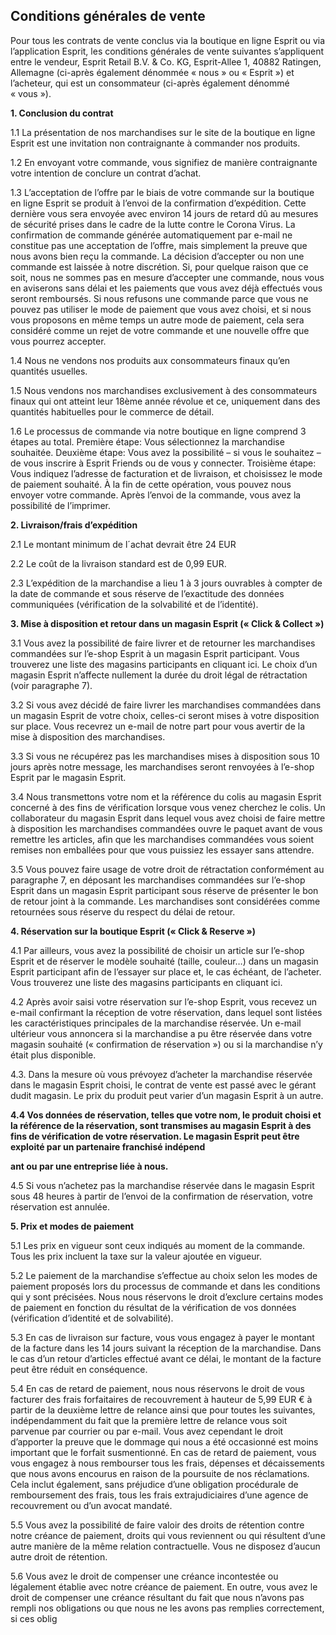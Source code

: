 Conditions générales de vente
-----------------------------

  

Pour tous les contrats de vente conclus via la boutique en ligne Esprit ou via l’application Esprit, les conditions générales de vente suivantes s’appliquent entre le vendeur, Esprit Retail B.V. & Co. KG, Esprit-Allee 1, 40882 Ratingen, Allemagne (ci-après également dénommée « nous » ou « Esprit ») et l’acheteur, qui est un consommateur (ci-après également dénommé « vous »).

  

﻿**1. Conclusion du contrat**

1.1 La présentation de nos marchandises sur le site de la boutique en ligne Esprit est une invitation non contraignante à commander nos produits.

1.2 En envoyant votre commande, vous signifiez de manière contraignante votre intention de conclure un contrat d’achat.

1.3 L’acceptation de l’offre par le biais de votre commande sur la boutique en ligne Esprit se produit à l’envoi de la confirmation d’expédition. Cette dernière vous sera envoyée avec environ 14 jours de retard dû au mesures de sécurité prises dans le cadre de la lutte contre le Corona Virus. La confirmation de commande générée automatiquement par e-mail ne constitue pas une acceptation de l’offre, mais simplement la preuve que nous avons bien reçu la commande. La décision d’accepter ou non une commande est laissée à notre discrétion. Si, pour quelque raison que ce soit, nous ne sommes pas en mesure d’accepter une commande, nous vous en aviserons sans délai et les paiements que vous avez déjà effectués vous seront remboursés. Si nous refusons une commande parce que vous ne pouvez pas utiliser le mode de paiement que vous avez choisi, et si nous vous proposons en même temps un autre mode de paiement, cela sera considéré comme un rejet de votre commande et une nouvelle offre que vous pourrez accepter.

1.4 Nous ne vendons nos produits aux consommateurs finaux qu’en quantités usuelles.

1.5 Nous vendons nos marchandises exclusivement à des consommateurs finaux qui ont atteint leur 18ème année révolue et ce, uniquement dans des quantités habituelles pour le commerce de détail.

1.6 Le processus de commande via notre boutique en ligne comprend 3 étapes au total. Première étape: Vous sélectionnez la marchandise souhaitée. Deuxième étape: Vous avez la possibilité – si vous le souhaitez – de vous inscrire à Esprit Friends ou de vous y connecter. Troisième étape: Vous indiquez l’adresse de facturation et de livraison, et choisissez le mode de paiement souhaité. À la fin de cette opération, vous pouvez nous envoyer votre commande. Après l’envoi de la commande, vous avez la possibilité de l’imprimer.

  

﻿**2. Livraison/frais d’expédition**

2.1 Le montant minimum de l´achat devrait être 24 EUR

2.2 Le coût de la livraison standard est de 0,99 EUR.

2.3 L’expédition de la marchandise a lieu 1 à 3 jours ouvrables à compter de la date de commande et sous réserve de l’exactitude des données communiquées (vérification de la solvabilité et de l’identité).

  

﻿**3. Mise à disposition et retour dans un magasin Esprit (« Click & Collect »)**

3.1 Vous avez la possibilité de faire livrer et de retourner les marchandises commandées sur l’e-shop Esprit à un magasin Esprit participant. Vous trouverez une liste des magasins participants en cliquant ici. Le choix d’un magasin Esprit n’affecte nullement la durée du droit légal de rétractation (voir paragraphe 7).

3.2 Si vous avez décidé de faire livrer les marchandises commandées dans un magasin Esprit de votre choix, celles-ci seront mises à votre disposition sur place. Vous recevrez un e-mail de notre part pour vous avertir de la mise à disposition des marchandises.

3.3 Si vous ne récupérez pas les marchandises mises à disposition sous 10 jours après notre message, les marchandises seront renvoyées à l’e-shop Esprit par le magasin Esprit.

3.4 Nous transmettons votre nom et la référence du colis au magasin Esprit concerné à des fins de vérification lorsque vous venez cherchez le colis. Un collaborateur du magasin Esprit dans lequel vous avez choisi de faire mettre à disposition les marchandises commandées ouvre le paquet avant de vous remettre les articles, afin que les marchandises commandées vous soient remises non emballées pour que vous puissiez les essayer sans attendre.

3.5 Vous pouvez faire usage de votre droit de rétractation conformément au paragraphe 7, en déposant les marchandises commandées sur l’e-shop Esprit dans un magasin Esprit participant sous réserve de présenter le bon de retour joint à la commande. Les marchandises sont considérées comme retournées sous réserve du respect du délai de retour.

  

﻿**4. Réservation sur la boutique Esprit (« Click & Reserve »)**

4.1 Par ailleurs, vous avez la possibilité de choisir un article sur l’e-shop Esprit et de réserver le modèle souhaité (taille, couleur…) dans un magasin Esprit participant afin de l’essayer sur place et, le cas échéant, de l’acheter. Vous trouverez une liste des magasins participants en cliquant ici.

4.2 Après avoir saisi votre réservation sur l’e-shop Esprit, vous recevez un e-mail confirmant la réception de votre réservation, dans lequel sont listées les caractéristiques principales de la marchandise réservée. Un e-mail ultérieur vous annoncera si la marchandise a pu être réservée dans votre magasin souhaité (« confirmation de réservation ») ou si la marchandise n’y était plus disponible.

4.3. Dans la mesure où vous prévoyez d’acheter la marchandise réservée dans le magasin Esprit choisi, le contrat de vente est passé avec le gérant dudit magasin. Le prix du produit peut varier d’un magasin Esprit à un autre.

﻿**4.4 Vos données de réservation, telles que votre nom, le produit choisi et la référence de la réservation, sont transmises au magasin Esprit à des fins de vérification de votre réservation. Le magasin Esprit peut être exploité par un partenaire franchisé indépend**

﻿**ant ou par une entreprise liée à nous.**

4.5 Si vous n’achetez pas la marchandise réservée dans le magasin Esprit sous 48 heures à partir de l’envoi de la confirmation de réservation, votre réservation est annulée.

  

**5\. Prix et modes de paiement**

5.1 Les prix en vigueur sont ceux indiqués au moment de la commande. Tous les prix incluent la taxe sur la valeur ajoutée en vigueur.

5.2 Le paiement de la marchandise s’effectue au choix selon les modes de paiement proposés lors du processus de commande et dans les conditions qui y sont précisées. Nous nous réservons le droit d’exclure certains modes de paiement en fonction du résultat de la vérification de vos données (vérification d’identité et de solvabilité).

5.3 En cas de livraison sur facture, vous vous engagez à payer le montant de la facture dans les 14 jours suivant la réception de la marchandise. Dans le cas d’un retour d’articles effectué avant ce délai, le montant de la facture peut être réduit en conséquence.

5.4 En cas de retard de paiement, nous nous réservons le droit de vous facturer des frais forfaitaires de recouvrement à hauteur de 5,99 EUR € à partir de la deuxième lettre de relance ainsi que pour toutes les suivantes, indépendamment du fait que la première lettre de relance vous soit parvenue par courrier ou par e-mail. Vous avez cependant le droit d’apporter la preuve que le dommage qui nous a été occasionné est moins important que le forfait susmentionné. En cas de retard de paiement, vous vous engagez à nous rembourser tous les frais, dépenses et décaissements que nous avons encourus en raison de la poursuite de nos réclamations. Cela inclut également, sans préjudice d’une obligation procédurale de remboursement des frais, tous les frais extrajudiciaires d’une agence de recouvrement ou d’un avocat mandaté.

5.5 Vous avez la possibilité de faire valoir des droits de rétention contre notre créance de paiement, droits qui vous reviennent ou qui résultent d’une autre manière de la même relation contractuelle. Vous ne disposez d’aucun autre droit de rétention.

5.6 Vous avez le droit de compenser une créance incontestée ou légalement établie avec notre créance de paiement. En outre, vous avez le droit de compenser une créance résultant du fait que nous n’avons pas rempli nos obligations ou que nous ne les avons pas remplies correctement, si ces oblig